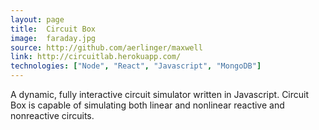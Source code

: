 ```yaml
---
layout: page
title:  Circuit Box
image:  faraday.jpg
source: http://github.com/aerlinger/maxwell
link: http://circuitlab.herokuapp.com/
technologies: ["Node", "React", "Javascript", "MongoDB"]
---
```


A dynamic, fully interactive circuit simulator written in Javascript. Circuit Box is capable of simulating both linear and nonlinear reactive and nonreactive circuits.
